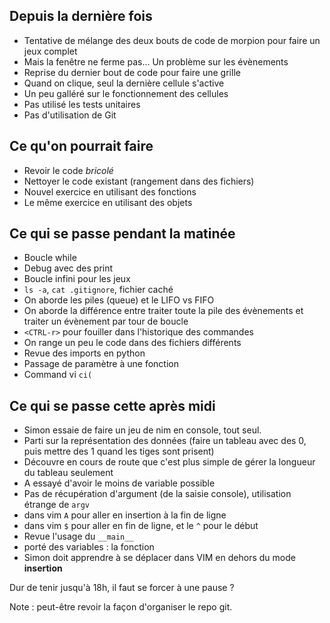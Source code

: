 ## Depuis la dernière fois

* Tentative de mélange des deux bouts de code de morpion pour faire un jeux complet
* Mais la fenêtre ne ferme pas... Un problème sur les évènements
* Reprise du dernier bout de code pour faire une grille
* Quand on clique, seul la dernière cellule s'active
* Un peu galléré sur le fonctionnement des cellules
* Pas utilisé les tests unitaires
* Pas d'utilisation de Git


## Ce qu'on pourrait faire

* Revoir le code _bricolé_
* Nettoyer le code existant (rangement dans des fichiers)
* Nouvel exercice en utilisant des fonctions 
* Le même exercice en utilisant des objets


## Ce qui se passe pendant la matinée

* Boucle while
* Debug avec des print
* Boucle infini pour les jeux
* `ls -a`, `cat .gitignore`, fichier caché
* On aborde les piles (queue) et le LIFO vs FIFO
* On aborde la différence entre traiter toute la pile des évènements et traiter un évènement par tour de boucle
* `<CTRL-r>` pour fouiller dans l'historique des commandes
* On range un peu le code dans des fichiers différents
* Revue des imports en python
* Passage de paramètre à une fonction
* Command vi `ci(`

## Ce qui se passe cette après midi

* Simon essaie de faire un jeu de nim en console, tout seul. 
* Parti sur la représentation des données (faire un tableau avec des 0, puis mettre des 1 quand les tiges sont prisent)
* Découvre en cours de route que c'est plus simple de gérer la longueur du tableau seulement
* A essayé d'avoir le moins de variable possible
* Pas de récupération d'argument (de la saisie console), utilisation étrange de `argv`
* dans vim `A` pour aller en insertion à la fin de ligne
* dans vim `$` pour aller en fin de ligne, et le `^` pour le début
* Revue l'usage du `__main__`
* porté des variables : la fonction
* Simon doit apprendre à se déplacer dans VIM en dehors du mode __insertion__

Dur de tenir jusqu'à 18h, il faut se forcer à une pause ?

Note : peut-être revoir la façon d'organiser le repo git.
